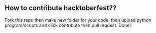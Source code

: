 <h2>How to contribute hacktoberfest??</h2>
Fork this repo then make new folder for your code, then upload python program/scripts and click contribute then pull request. Done!
